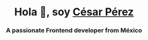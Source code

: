 <h1 align="center">Hola 👋, soy <a href="https://github.com/CesargpDev" target="blank">César Pérez</a></h1>
<h3 align="center">A passionate Frontend developer from México</h3>

